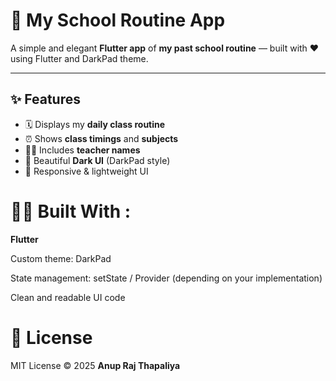 # 🏫 My School Routine App

A simple and elegant **Flutter app** of **my past school routine** — built with ❤️ using Flutter and DarkPad theme.

---

## ✨ Features

- 🗓️ Displays my **daily class routine**
- ⏰ Shows **class timings** and **subjects**
- 👨‍🏫 Includes **teacher names**
- 🌙 Beautiful **Dark UI** (DarkPad style)
- 📱 Responsive & lightweight UI

# 🧑‍💻 Built With :
**Flutter**

Custom theme: DarkPad

State management: setState / Provider (depending on your implementation)

Clean and readable UI code

# 📄 License
MIT License
© 2025 **Anup Raj Thapaliya**
